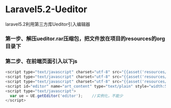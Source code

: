 # Laravel5.2-Ueditor
laravel5.2利用第三方库Ueditor引入编辑器
### 第一步、解压ueditor.rar压缩包，把文件放在项目的resources的org目录下
### 第二步、在前端页面引入以下js
```javascript
<script type="text/javascript" charset="utf-8" src="{{asset('resources/org/ueditor/ueditor.config.js')}}"></script>
<script type="text/javascript" charset="utf-8" src="{{asset('resources/org/ueditor/ueditor.all.min.js')}}"> </script>
<script type="text/javascript" charset="utf-8" src="{{asset('resources/org/ueditor/lang/zh-cn/zh-cn.js')}}"></script>
<script id="editor" name="art_content" type="text/plain" style="width:500px;height:200px;"></script>
<script type="text/javascript">
  var ue = UE.getEditor('editor');    //实例化，不能少
</script>
```
